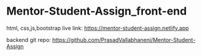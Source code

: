 # Mentor-Student-Assign_front-end
html, css,js,bootstrap
live link: https://mentor-student-assign.netlify.app

backend git repo:  https://github.com/PrasadVallabhaneni/Mentor-Student-Assign
